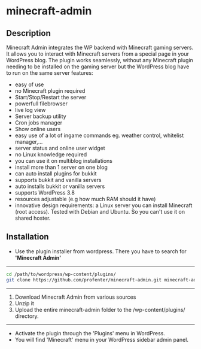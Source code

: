 minecraft-admin
===============



Description
-----------

Minecraft Admin integrates the WP backend with Minecraft gaming servers.
It allows you to interact with Minecraft servers from a special page in your WordPress blog.
The plugin works seamlessly, without any Minecraft plugin needing to be installed on the gaming server but the WordPress blog have to run on the same server
features:
* easy of use
* no Minecraft plugin required
* Start/Stop/Restart the server
* powerfull filebrowser
* live log view
* Server backup utility
* Cron jobs manager
* Show online users
* easy use of a lot of ingame commands eg. weather control, whitelist manager,...
* server status and online user widget
* no Linux knowledge required
* you can use it on multiblog installations
* install more than 1 server on one blog
* can auto install plugins for bukkit
* supports bukkit and vanilla servers
* auto installs bukkit or vanilla servers
* supports WordPress 3.8
* resources adjustable (e.g how much RAM should it have)
* innovative design
requirements:
a Linux server you can install Minecraft (root access). Tested with Debian and Ubuntu. So you can't use it on shared hoster.

Installation
-----------


* Use the plugin installer from wordpress. There you have to search for **'Minecraft Admin'**

--------------------------------------------------------------------------------

```sh
cd /path/to/wordpress/wp-content/plugins/
git clone https://github.com/profenter/minecraft-admin.git minecraft-admin
```

--------------------------------------------------------------------------------

1. Download Minecraft Admin from various sources
2. Unzip it
3. Upload the entire minecraft-admin folder to the /wp-content/plugins/ directory.

--------------------------------------------------------------------------------

* Activate the plugin through the 'Plugins' menu in WordPress.
* You will find 'Minecraft' menu in your WordPress sidebar admin panel.
